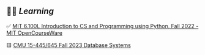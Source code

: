 
👨‍💻 ***Learning***
----

✅ [MIT 6.100L Introduction to CS and Programming using Python, Fall 2022 - MIT OpenCourseWare](https://ocw.mit.edu/courses/6-100l-introduction-to-cs-and-programming-using-python-fall-2022/)

🟨 [CMU 15-445/645 Fall 2023 Database Systems](https://15445.courses.cs.cmu.edu/fall2023/)